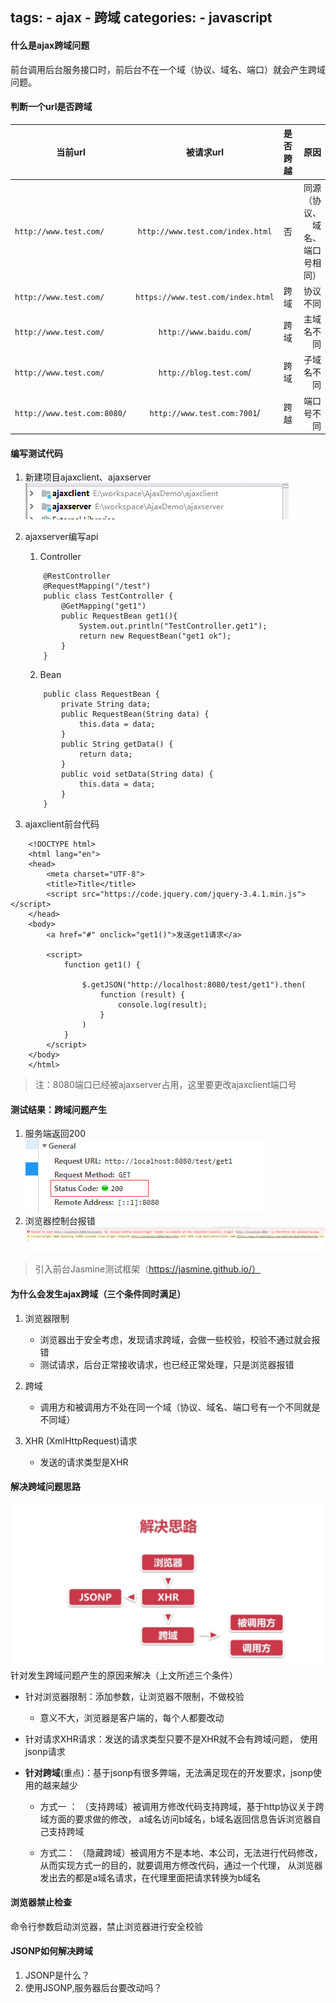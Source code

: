 tags: 
    - ajax
    - 跨域
categories: 
    - javascript
---
#### 什么是ajax跨域问题
前台调用后台服务接口时，前后台不在一个域（协议、域名、端口）就会产生跨域问题。

#### 判断一个url是否跨域
| 当前url   |      被请求url      |  是否跨越 |  原因
|----------|:-------------:|------:|------:|
| `http://www.test.com/` |  `http://www.test.com/index.html` | 否 | 同源（协议、域名、端口号相同）
| `http://www.test.com/` |  `https://www.test.com/index.html`| 跨域 |协议不同
| `http://www.test.com/` |  `http://www.baidu.com`/| 跨域 |主域名不同
| `http://www.test.com/` |  `http://blog.test.com`/| 跨域 |子域名不同
| `http://www.test.com:8080/` |  `http://www.test.com:7001`/|跨越|端口号不同

#### 编写测试代码
1. 新建项目ajaxclient、ajaxserver
    ![项目](ajax跨域/p1.png)
2. ajaxserver编写api
   1. Controller
   
    ``` 
        @RestController
        @RequestMapping("/test")
        public class TestController {
            @GetMapping("get1")
            public RequestBean get1(){
                System.out.println("TestController.get1");
                return new RequestBean("get1 ok");
            }
        }
    ```
    
    2. Bean
    
    ```
        public class RequestBean {
            private String data;
            public RequestBean(String data) {
                this.data = data;
            }
            public String getData() {
                return data;
            }
            public void setData(String data) {
                this.data = data;
            }
        }
    ```
3. ajaxclient前台代码

```
    <!DOCTYPE html>
    <html lang="en">
    <head>
        <meta charset="UTF-8">
        <title>Title</title>
        <script src="https://code.jquery.com/jquery-3.4.1.min.js"></script>
    </head>
    <body>
        <a href="#" onclick="get1()">发送get1请求</a>
        
        <script>
            function get1() {
    
                $.getJSON("http://localhost:8080/test/get1").then(
                    function (result) {
                        console.log(result);
                    }
                )
            }
        </script>
    </body>
    </html>
```
> 注：8080端口已经被ajaxserver占用，这里要更改ajaxclient端口号

#### 测试结果：跨域问题产生
1. 服务端返回200
![服务端返回](ajax跨域/p2.png)
2. 浏览器控制台报错
![浏览器报错](ajax跨域/p3.png)

> 引入前台Jasmine测试框架（https://jasmine.github.io/）

#### 为什么会发生ajax跨域（三个条件同时满足）
1. 浏览器限制
    * 浏览器出于安全考虑，发现请求跨域，会做一些校验，校验不通过就会报错
    * 测试请求，后台正常接收请求，也已经正常处理，只是浏览器报错
    
2. 跨域
    * 调用方和被调用方不处在同一个域（协议、域名、端口号有一个不同就是不同域）

3. XHR (XmlHttpRequest)请求
    * 发送的请求类型是XHR
    
#### 解决跨域问题思路
![解决思路](ajax跨域/p4.png)
针对发生跨域问题产生的原因来解决（上文所述三个条件）

* 针对浏览器限制：添加参数，让浏览器不限制，不做校验
    * 意义不大，浏览器是客户端的，每个人都要改动
* 针对请求XHR请求：发送的请求类型只要不是XHR就不会有跨域问题，
使用jsonp请求

* **针对跨域**(重点)：基于jsonp有很多弊端，无法满足现在的开发要求，jsonp使用的越来越少
    * 方式一 ：
        （支持跨域）被调用方修改代码支持跨域，基于http协议关于跨域方面的要求做的修改，
        a域名访问b域名，b域名返回信息告诉浏览器自己支持跨域
        
    * 方式二：
        （隐藏跨域）被调用方不是本地、本公司，无法进行代码修改，从而实现方式一的目的，就要调用方修改代码，通过一个代理，
        从浏览器发出去的都是a域名请求，在代理里面把请求转换为b域名

#### 浏览器禁止检查

命令行参数启动浏览器，禁止浏览器进行安全校验
    
#### JSONP如何解决跨域

1. JSONP是什么？
2. 使用JSONP,服务器后台要改动吗？

